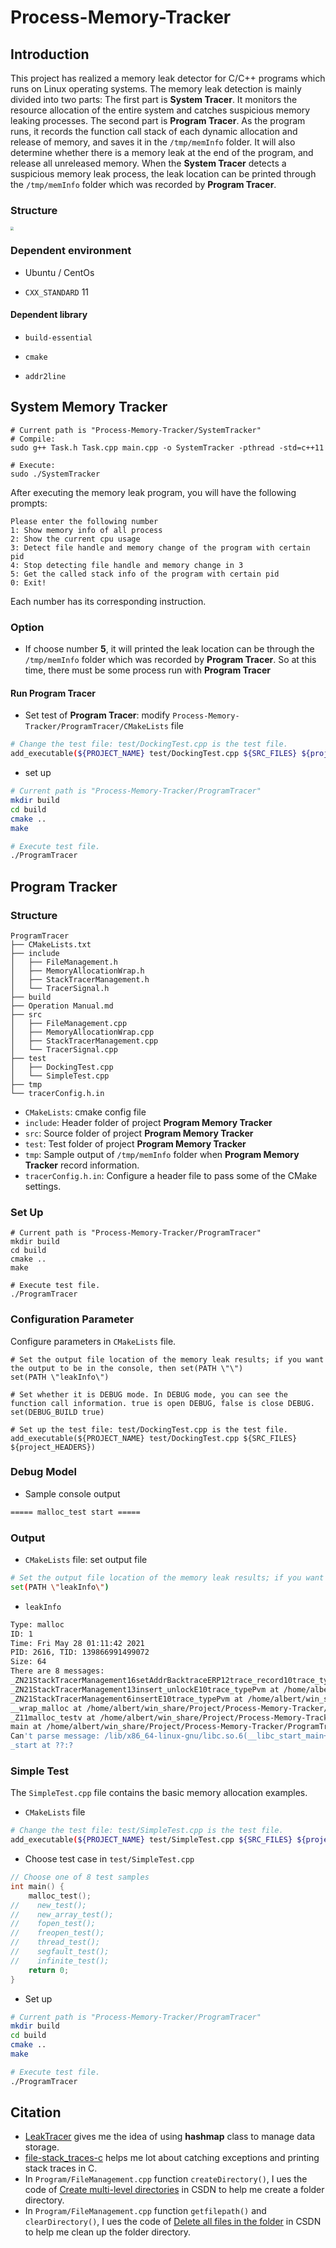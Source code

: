 # Process-Memory-Tracker
## Introduction

This project has realized a memory leak detector for C/C++ programs which runs on Linux operating systems. The memory leak detection is mainly divided into two parts: The first part is **System Tracer**. It monitors the resource allocation of the entire system and catches suspicious memory leaking processes. The second part is **Program Tracer**. As the program runs, it records the function call stack of each dynamic allocation and release of memory, and saves it in the `/tmp/memInfo` folder. It will also determine whether there is a memory leak at the end of the program, and release all unreleased memory. When the **System Tracer** detects a suspicious memory leak process, the leak location can be printed through the `/tmp/memInfo` folder which was recorded by **Program Tracer**.

### Structure

<img src="img/structure.png" style="zoom: 33%;" />

### Dependent environment

- Ubuntu / CentOs

- `CXX_STANDARD` 11

#### Dependent library

- `build-essential`

- `cmake`

- `addr2line`

  

## System Memory Tracker

```shell
# Current path is "Process-Memory-Tracker/SystemTracker"
# Compile:
sudo g++ Task.h Task.cpp main.cpp -o SystemTracker -pthread -std=c++11

# Execute:
sudo ./SystemTracker
```

After  executing the memory leak program, you will have the following prompts:

```
Please enter the following number
1: Show memory info of all process
2: Show the current cpu usage
3: Detect file handle and memory change of the program with certain pid
4: Stop detecting file handle and memory change in 3
5: Get the called stack info of the program with certain pid
0: Exit!
```

Each number has its corresponding instruction.

### Option

- If choose number **5**, it will printed the leak location can be through the `/tmp/memInfo` folder which was recorded by **Program Tracer**. So at this time, there must be some process run with  **Program Tracer**

#### Run Program Tracer

- Set test of **Program Tracer**: modify `Process-Memory-Tracker/ProgramTracer/CMakeLists` file

```sh
# Change the test file: test/DockingTest.cpp is the test file.
add_executable(${PROJECT_NAME} test/DockingTest.cpp ${SRC_FILES} ${project_HEADERS})
```

- set up

```sh
# Current path is "Process-Memory-Tracker/ProgramTracer"
mkdir build
cd build
cmake ..
make

# Execute test file.
./ProgramTracer
```



## Program Tracker

### Structure

```
ProgramTracer
├── CMakeLists.txt
├── include
│   ├── FileManagement.h
│   ├── MemoryAllocationWrap.h
│   ├── StackTracerManagement.h
│   └── TracerSignal.h
├── build
├── Operation Manual.md
├── src
│   ├── FileManagement.cpp
│   ├── MemoryAllocationWrap.cpp
│   ├── StackTracerManagement.cpp
│   └── TracerSignal.cpp
├── test
│   ├── DockingTest.cpp
│   └── SimpleTest.cpp
├── tmp
└── tracerConfig.h.in
```

- `CMakeLists`: cmake config file
- `include`: Header folder of project **Program Memory Tracker**
- `src`: Source folder of project **Program Memory Tracker**
- `test`: Test folder of project **Program Memory Tracker**
- `tmp`: Sample output of `/tmp/memInfo` folder when **Program Memory Tracker** record information.
- `tracerConfig.h.in`: Configure a header file to pass some of the CMake settings.

### Set Up

```shell
# Current path is "Process-Memory-Tracker/ProgramTracer"
mkdir build
cd build
cmake ..
make

# Execute test file.
./ProgramTracer
```



### Configuration Parameter

Configure parameters in `CMakeLists` file.

```shell
# Set the output file location of the memory leak results; if you want the output to be in the console, then set(PATH \"\")
set(PATH \"leakInfo\")	

# Set whether it is DEBUG mode. In DEBUG mode, you can see the function call information. true is open DEBUG, false is close DEBUG.
set(DEBUG_BUILD true)

# Set up the test file: test/DockingTest.cpp is the test file.
add_executable(${PROJECT_NAME} test/DockingTest.cpp ${SRC_FILES} ${project_HEADERS})
```

### Debug Model

- Sample console output

```sh
===== malloc_test start =====                                                         call __wrap_malloc function, size: 64                                                 Malloc: 64                                                                             String = It's malloc_test. The str didn't leak.,  Address = 10166320                   call __wrap_malloc function, size: 64                                                 Malloc: 64                                                                             String = It's malloc_test. The str did leak.,  Address = 10168448                     call __wrap_free function                                                             Free: 64                                                                               ===== malloc_test finish =====                                                         MEMORY LEAK                                                                           call __wrap_free function                                                             Free: 64                                                                               rmd /tmp/memTracer/2616/
```



### Output

- `CMakeLists` file: set output file

```sh
# Set the output file location of the memory leak results; if you want the output to be in the console, then set(PATH \"\")
set(PATH \"leakInfo\")	
```

- `leakInfo`

```sh
Type: malloc
ID: 1
Time: Fri May 28 01:11:42 2021
PID: 2616, TID: 139866991499072
Size: 64
There are 8 messages: 
_ZN21StackTracerManagement16setAddrBacktraceERP12trace_record10trace_typePvm at /home/albert/win_share/Project/Process-Memory-Tracker/ProgramTracer/src/StackTracerManagement.cpp:34
_ZN21StackTracerManagement13insert_unlockE10trace_typePvm at /home/albert/win_share/Project/Process-Memory-Tracker/ProgramTracer/src/StackTracerManagement.cpp:79
_ZN21StackTracerManagement6insertE10trace_typePvm at /home/albert/win_share/Project/Process-Memory-Tracker/ProgramTracer/src/StackTracerManagement.cpp:93
__wrap_malloc at /home/albert/win_share/Project/Process-Memory-Tracker/ProgramTracer/src/MemoryAllocationWrap.cpp:15
_Z11malloc_testv at /home/albert/win_share/Project/Process-Memory-Tracker/ProgramTracer/test/SimpleTest.cpp:68
main at /home/albert/win_share/Project/Process-Memory-Tracker/ProgramTracer/test/SimpleTest.cpp:57
Can't parse message: /lib/x86_64-linux-gnu/libc.so.6(__libc_start_main+0xf0) [0x7f3551823840]
_start at ??:?

```



### Simple Test

The `SimpleTest.cpp` file contains the basic memory allocation examples. 

- `CMakeLists` file

```sh
# Change the test file: test/SimpleTest.cpp is the test file.
add_executable(${PROJECT_NAME} test/SimpleTest.cpp ${SRC_FILES} ${project_HEADERS})
```

- Choose test case in `test/SimpleTest.cpp`

```cpp
// Choose one of 8 test samples
int main() {
    malloc_test();
//    new_test();
//    new_array_test();
//    fopen_test();
//    freopen_test();
//    thread_test();
//    segfault_test();
//    infinite_test();
    return 0;
}
```

- Set up

```sh
# Current path is "Process-Memory-Tracker/ProgramTracer"
mkdir build
cd build
cmake ..
make

# Execute test file.
./ProgramTracer
```



## Citation

- [LeakTracer](https://github.com/fredericgermain/LeakTracer) gives me the idea of using **hashmap** class to manage data storage.
- [file-stack_traces-c](https://gist.github.com/jvranish/4441299#file-stack_traces-c) helps me lot about catching exceptions and printing stack traces in C.
- In `Program/FileManagement.cpp` function `createDirectory()`, I ues the code of [Create multi-level directories](https://blog.csdn.net/m0_37579176/article/details/105741164) in CSDN to help me create a folder directory.
- In `Program/FileManagement.cpp` function `getfilepath()` and `clearDirectory()`, I ues the code of [Delete all files in the folder](https://blog.csdn.net/sunshihua12829/article/details/45916225) in CSDN to help me clean up the folder directory.

